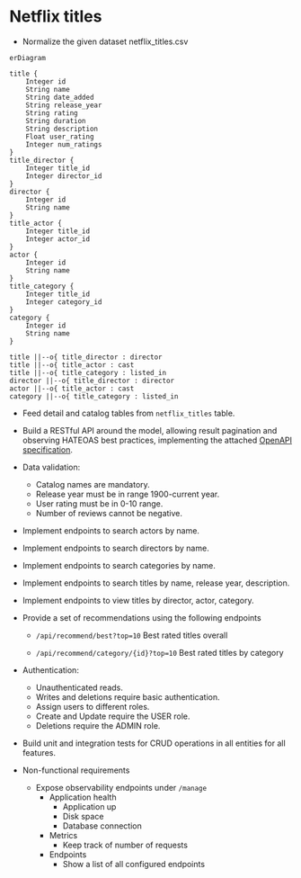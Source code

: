 # Netflix titles

* Normalize the given dataset netflix_titles.csv

```mermaid
erDiagram

title {
    Integer id
    String name
    String date_added 
    String release_year 
    String rating 
    String duration 
    String description
    Float user_rating
    Integer num_ratings
}
title_director {
    Integer title_id
    Integer director_id
}
director {
    Integer id
    String name
}
title_actor {
    Integer title_id
    Integer actor_id
}
actor {
    Integer id
    String name
}
title_category {
    Integer title_id
    Integer category_id
}
category {
    Integer id
    String name
}

title ||--o{ title_director : director
title ||--o{ title_actor : cast
title ||--o{ title_category : listed_in
director ||--o{ title_director : director
actor ||--o{ title_actor : cast
category ||--o{ title_category : listed_in
```

* Feed detail and catalog tables from `netflix_titles` table.

* Build a RESTful API around the model, allowing result pagination and observing HATEOAS best practices, implementing the attached [OpenAPI specification](api-docs.yaml).

* Data validation:
  * Catalog names are mandatory.
  * Release year must be in range 1900-current year.
  * User rating must be in 0-10 range.
  * Number of reviews cannot be negative.

* Implement endpoints to search actors by name.

* Implement endpoints to search directors by name.

* Implement endpoints to search categories by name.

* Implement endpoints to search titles by name, release year, description.

* Implement endpoints to view titles by director, actor, category.

* Provide a set of recommendations using the following endpoints

    * `/api/recommend/best?top=10`
    Best rated titles overall

    * `/api/recommend/category/{id}?top=10`
    Best rated titles by category

* Authentication:
    * Unauthenticated reads.
    * Writes and deletions require basic authentication.
    * Assign users to different roles.
    * Create and Update require the USER role.
    * Deletions require the ADMIN role.

* Build unit and integration tests for CRUD operations in all entities for all features.

* Non-functional requirements
    * Expose observability endpoints under `/manage`
        * Application health
            * Application up
            * Disk space
            * Database connection
        * Metrics
            * Keep track of number of requests
        * Endpoints
            * Show a list of all configured endpoints
